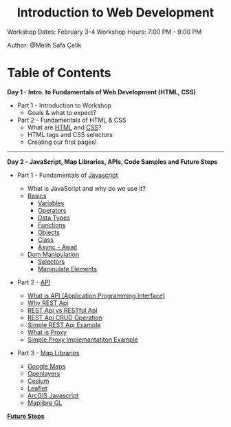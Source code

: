 <h1 align="center">Introduction to Web Development</h1>

Workshop Dates: February 3-4
Workshop Hours: 7:00 PM - 9:00 PM

Author: @Melih Safa Çelik

# Table of Contents

**Day 1 - Intro. to Fundamentals of Web Development (HTML, CSS)**
* Part 1 - Introduction to Workshop
  * Goals & what to expect?
* Part 2 - Fundamentals of HTML & CSS
  * What are [HTML](./html) and [CSS](./css)?
  * HTML tags and CSS selectors
  * Creating our first pages!

----
**Day 2 - JavaScript, Map Libraries, APIs, Code Samples and Future Steps**

* Part 1 - Fundamentals of [Javascript](./javascript/basics/)
  * What is JavaScript and why do we use it?
  * [Basics](./javascript/basics/)
    - [Variables](./javascript/basics/variables/readme.md)
    - [Operators](./javascript/basics/operators/readme.md)
    - [Data Types](./javascript/basics/data%20types/readme.md)
    - [Functions](./javascript/basics/functions/readme.md)
    - [Objects](./javascript/basics/objects/readme.md)
    - [Class](./javascript/basics/class/readme.md)
    - [Async - Await](./javascript/basics/async%20-%20await/readme.md)
  * [Dom Manipulation](./javascript/dom%20manipulation/readme.md)
    - [Selectors](./javascript/dom%20manipulation/selectors/readme.md)
    - [Manipulate Elements](./javascript/dom%20manipulation/manipulate%20elements/readme.md)
* Part 2 - [API](./Api/)
   - [What is API (Application Programming Interface)](./Api/What%20is%20API%20%28Application%20Programming%20Interface%29/)
   - [Why REST Api](./Api/Why%20REST%20Api/)
   - [REST Api vs RESTful Api](./Api/REST%20Api%20vs%20RESTful%20Api/)
   - [REST Api CRUD Operation](./Api/REST%20Api%20CRUD%20Operation/)
   - [Simple REST Api Example](./Api/Simple%20REST%20Api%20Example/)
   - [What is Proxy](./Api/What%20is%20Proxy/)
   - [Simple Proxy Implemantatiton Example](./Api/Simple%20Proxy%20Implemantatiton%20Example/)

* Part 3 - [Map Libraries](./maplibraries/)
   - [Google Maps](./maplibraries/googlemaps)
   - [Openlayers](./maplibraries/openlayers)
   - [Cesium]()
   - [Leaflet](./maplibraries/leaflet)
   - [ArcGIS Javascript](./maplibraries/arcgisjs)
   - [Maplibre GL](./maplibraries/maplibregl)

**[Future Steps](./futuresteps/)**